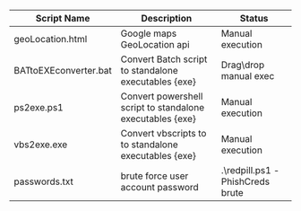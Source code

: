 <br />

|Script Name|Description|Status|
|---|---|---|
|geoLocation.html|Google maps GeoLocation api|Manual execution|
|BATtoEXEconverter.bat|Convert Batch script to standalone executables {exe}|Drag\drop manual exec|
|ps2exe.ps1|Convert powershell script to standalone executables {exe}|Manual execution|
|vbs2exe.exe|Convert vbscripts to to standalone executables {exe}|Manual execution|
|passwords.txt|brute force user account password|.\redpill.ps1 -PhishCreds brute|
